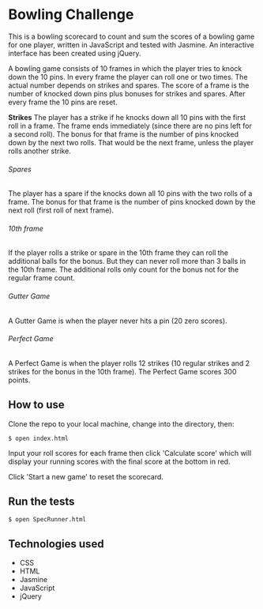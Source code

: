 # Bowling Challenge
This is a bowling scorecard to count and sum the scores of a bowling game for one
player, written in JavaScript and tested with Jasmine. An interactive interface
has been created using jQuery.

A bowling game consists of 10 frames in which the player tries to knock down the
10 pins. In every frame the player can roll one or two times. The actual number
depends on strikes and spares. The score of a frame is the number of knocked down
pins plus bonuses for strikes and spares. After every frame the 10 pins are reset.

**Strikes**
The player has a strike if he knocks down all 10 pins with the first roll in a frame.
The frame ends immediately (since there are no pins left for a second roll).
The bonus for that frame is the number of pins knocked down by the next two rolls.
That would be the next frame, unless the player rolls another strike.

###### Spares
The player has a spare if the knocks down all 10 pins with the two rolls of a frame.
The bonus for that frame is the number of pins knocked down by the next roll
(first roll of next frame).

###### 10th frame
If the player rolls a strike or spare in the 10th frame they can roll the additional
balls for the bonus. But they can never roll more than 3 balls in the 10th frame.
The additional rolls only count for the bonus not for the regular frame count.

###### Gutter Game
A Gutter Game is when the player never hits a pin (20 zero scores).

###### Perfect Game
A Perfect Game is when the player rolls 12 strikes (10 regular strikes and 2 strikes
for the bonus in the 10th frame). The Perfect Game scores 300 points.

## How to use
Clone the repo to your local machine, change into the directory, then:
```
$ open index.html
```
Input your roll scores for each frame then click 'Calculate score' which will
display your running scores with the final score at the bottom in red.

Click 'Start a new game' to reset the scorecard.

## Run the tests
```
$ open SpecRunner.html
```

## Technologies used
* CSS
* HTML
* Jasmine
* JavaScript
* jQuery
